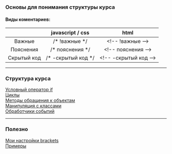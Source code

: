 ### Основы для понимания структуры курса
#### Виды коментариев:
|  | javascript / css | html |
|:---:|:---:|:---:|
| Важные | /* !важные */ | \<!-- !важные --> |
| Пояснения | /* пояснения */ | \<!-- пояснения --> |
| Скрытый код | /* -скрытый код */ | \<!-- -скрытый код --> |
____
### Структура курса
[Условный оператор if](https://github.com/MatveevFilipp/JavaScript/tree/master/JS/ConditionalOperator)  
[Циклы](https://github.com/MatveevFilipp/JavaScript/tree/master/JS/Cycle)  
[Методы обращения к объектам](https://github.com/MatveevFilipp/JavaScript/tree/master/JS/WorkWithTheObject)  
[Манипуляция с классами](https://github.com/MatveevFilipp/JavaScript/tree/master/JS/ClassManipulation)  
[Обработчики событий](https://github.com/MatveevFilipp/JavaScript/tree/master/JS/EventHandlers)  
____
### Полезно  
[Мои настройки brackets](https://github.com/MatveevFilipp/JavaScript/blob/master/Brackets)  
[Примеры](https://github.com/MatveevFilipp/JavaScript/tree/master/examples)  